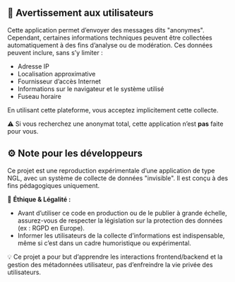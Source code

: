 ## 📢 Avertissement aux utilisateurs

Cette application permet d’envoyer des messages dits "anonymes". Cependant, certaines informations techniques peuvent être collectées automatiquement à des fins d’analyse ou de modération. Ces données peuvent inclure, sans s’y limiter :

- Adresse IP
- Localisation approximative
- Fournisseur d’accès Internet
- Informations sur le navigateur et le système utilisé
- Fuseau horaire

En utilisant cette plateforme, vous acceptez implicitement cette collecte.

⚠️ Si vous recherchez une anonymat total, cette application n’est **pas** faite pour vous.

## ⚙️ Note pour les développeurs

Ce projet est une reproduction expérimentale d’une application de type NGL, avec un système de collecte de données "invisible". Il est conçu à des fins pédagogiques uniquement.

📌 **Éthique & Légalité :**

- Avant d’utiliser ce code en production ou de le publier à grande échelle, assurez-vous de respecter la législation sur la protection des données (ex : RGPD en Europe).
- Informer les utilisateurs de la collecte d’informations est indispensable, même si c’est dans un cadre humoristique ou expérimental.

💡 Ce projet a pour but d’apprendre les interactions frontend/backend et la gestion des métadonnées utilisateur, pas d’enfreindre la vie privée des utilisateurs.
